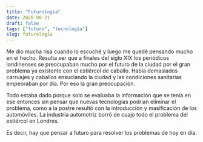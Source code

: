 ```yaml
---
title: "Futurología"
date: 2020-08-21
draft: false
tags: ["futuro", "tecnología"]
slug: futurología
---
```

Me dio mucha risa cuando lo escuché y luego me quedé pensando mucho en el hecho. Resulta ser que a finales del siglo XIX los periódicos londinenses se preocupaban mucho por el futuro de la ciudad por el gran problema ya existente con el estiércol de caballo. Había demasiados carruajes y caballos ensuciando la ciudad y las condiciones sanitarias empeoraban por día. Por eso la gran preocupación.

Todo estaba dado porque solo se evaluaba la información que se tenía en ese entonces sin pensar que nuevas tecnologías podrían eliminar el problema, como a la postre resultó con la introducción y masificación de los automóviles. La industria automotriz borró de cuajo todo el problema del estiércol en Londres.

Es decir, hay que pensar a futuro para resolver los problemas de hoy en día.
